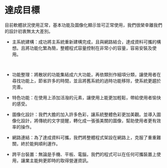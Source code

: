 # 達成目標
目前軟體狀況使用正常，基本功能及圖像化顯示皆可正常使用，我們很榮幸離我們的設計初衷無太大差別。
<br>
* 主系統建構：成功將主系統重新建構完成，且與網路結合，達成資料可攜的構想。且將功能化繁為簡，整體程式容量控制在非常小的容量，容易安裝及使用。
<br>

* 功能整理：將散狀的功能集結成六大功能，再依類別作細項分類，讓使用者在尋找功能上，節省許多的時間，並且將舊系統的過時功能移除，使系統更趨於完善。

* 特色功能：在使用上添加活潑的元素，讓使用上能更加輕鬆，帶給使用者愉快的感受。

* 圖像化設計：我們大膽的加入許多色彩，讓系統整體色彩更加美觀。並導入圖像化設計，將傳統的文字提醒，轉化成一張張美關的圖像，幫助使用者更有效率的操作。

* 網路連結：為了達成資料可攜，我們將整體程式架設在網路上，克服了重重難關，終於能夠順利運作。

* 跨平台裝置：無論是手機、平板、電腦，我們的程式可以在任何可攜裝置上使用，讓業主能夠更即時的取得營運資訊。
